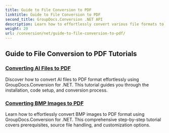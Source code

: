```yaml
---
title: Guide to File Conversion to PDF
linktitle: Guide to File Conversion to PDF
second_title: GroupDocs.Conversion .NET API
description: Learn how to effortlessly convert various file formats to PDF with GroupDocs.Conversion for .NET. This step-by-step tutorial covers everything from setting up the library to executing seamless file transformations.
weight: 20
url: /conversion/net/guide-to-file-conversion-to-pdf/
---
```

## Guide to File Conversion to PDF Tutorials
### [Converting AI Files to PDF](./converting-ai-to-pdf/)
Discover how to convert AI files to PDF format effortlessly using GroupDocs.Conversion for .NET. This tutorial guides you through the installation, code setup, and conversion process.
### [Converting BMP Images to PDF](./converting-bmp-to-pdf/)
Learn how to effortlessly convert BMP images to PDF format using GroupDocs.Conversion for .NET. This comprehensive step-by-step tutorial covers prerequisites, source file handling, and customization options.
